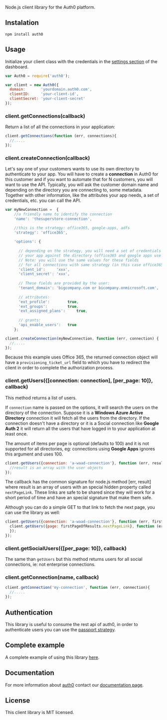 Node.js client library for the Auth0 platform.

## Instalation

	npm install auth0

## Usage

Initialize your client class with the credentials in the [settings section](https://app.auth0.com/#/settings) of the dashboard.

~~~js
var Auth0 = require('auth0');

var client = new Auth0({
  domain:       'yourdomain.auth0.com',
  clientID:     'your-client-id',
  clientSecret: 'your-client-secret'
});
~~~

### client.getConnections(callback)

Return a list of all the connections in your application:

~~~js
client.getConnections(function (err, connections){
  //.....
});
~~~

### client.createConnection(callback)

Let's say one of your customers wants to use its own directory to authenticate to your app. You will have to create a **connection** in Auth0 for this customer and if you want to automate that for N customers, you will want to use the API. Typically, you will ask the customer domain name and depending on the directory you are connecting to, some metadata. Together with other information, like the attributes your app needs, a set of credentials, etc. you can call the API.

~~~js
var myNewConnection =  {
    //a friendly name to identify the connection
    'name': 'thesuperstore-connection',

    //this is the strategy: office365, google-apps, adfs
    'strategy': 'office365', 
    
    'options': {
      
      // depending on the strategy, you will need a set of credentials to authenticate 
      // your app against the directory (office365 and google apps use this)
      // Note: you will use the same values for these fields 
      // for all connections with same strategy (in this case office365)
      'client_id':     'xxx',       
      'client_secret': 'xxx',
      
      // These fields are provided by the user:
      'tenant_domain': 'bigcompany.com or bicompany.onmicrosoft.com',
      
      // attributes:
      'ext_profile':      	true,
      'ext_groups': 	  	true, 
      'ext_assigned_plans': 	true,
      
      // grants:
      'api_enable_users':	true
    };

client.createConnection(myNewConnection, function (err, connection) {
  //.....
});
~~~

Because this example uses Office 365, the returned connection object will have a ```provisioning_ticket_url``` field to which you have to redirect the client in order to complete the authorization process.

### client.getUsers({[connection: connection], [per_page: 10]}, callback)

This method returns a list of users.

If ```connection``` name is passed on the options, it will search the users on the directory of the connection. Suppose it is a **Windows Azure Active Directory** connection it will fetch all the users from the directory. If the connection doesn't have a directory or it is a Social connection like **Google Auth 2** it will return all the users that have logged in to your application at least once.

The amount of items per page is optional (defaults to 100) and it is not supported for all directories, eg: connections using **Google Apps** ignores this argument and uses 100.

~~~js
client.getUsers({connection: 'a-waad-connection'}, function (err, result) {
  //result is an array with the user objects
});
~~~

The callback has the common signature for node.js method [err, result] where result is an array of users with an special hidden property called ```nextPageLink```. These links are safe to be shared since they will work for a short period of time and have an special signature that make them safe. 

Although you can do a simple GET to that link to fetch the next page, you can use the library as well:

~~~js
client.getUsers({connection: 'a-waad-connection'}, function (err, firstPageOfResults) {
  client.getUsers({page: firstPageOfResults.nextPageLink}, function (err, secondPageOfResults) {
  });
});
~~~


### client.getSocialUsers({[per_page: 10]}, callback)

The same than ```getUsers``` but this method returns users for all social connections, ie: not enterprise connections.

### client.getConnection(name, callback)

~~~js
client.getConnection('my-connection', function (err, connection){
  //.....
});
~~~

## Authentication

This library is useful to consume the rest api of auth0, in order to authenticate users you can use the [passport strategy](https://github.com/qraftlabs/passport-auth0). 

## Complete example

A complete example of using this library [here](http://github.com/auth0/passport-auth0).


## Documentation

For more information about [auth0](http://auth0..com) contact our [documentation page](http://docs.auth0.com/).

## License

This client library is MIT licensed.
